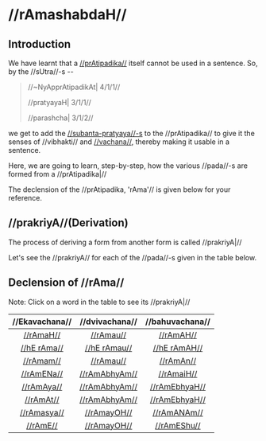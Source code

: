 # //rAmashabdaH//

## Introduction

We have learnt that a
[//prAtipadika//](#/shadlinga-prakaranam/general/praatipadika) itself
cannot be used in a sentence. So, by the //sUtra//-s --

> //~NyApprAtipadikAt| 4/1/1//
>
> //pratyayaH| 3/1/1//
>
> //parashcha| 3/1/2//

we get to add the
[//subanta-pratyaya//-s](#/shadlinga-prakaranam/general/subanta-pratyayAH)
to the //prAtipadika// to give it the senses of //vibhakti// and
[//vachana//](#/shadlinga-prakaranam/general/vachanani), thereby making
it usable in a sentence.

<!--
  We also learnt that this process of forming usable forms (//pada//-s) from a
  //prAtipadika// is called as **Declension** in English.
-->

Here, we are going to learn, step-by-step, how the various //pada//-s
are formed from a //prAtipadika|//

The declension of the //prAtipadika, 'rAma'// is given below for your
reference.

## //prakriyA//(Derivation)

The process of deriving a form from another form is called //prakriyA|//

Let's see the //prakriyA// for each of the //pada//-s given in the table
below.

## Declension of //rAma//

Note: Click on a word in the table to see its //prakriyA|//

<!-- {{#/shadlinga-prakaranam/raama-sabdah/0-table}} -->

|       //Ekavachana//       |       //dvivachana//       |      //bahuvachana//       |
| :------------------------: | :------------------------: | :------------------------: |
|   [//rAmaH//](raama-1-1)   |   [//rAmau//](raama-1-2)   |   [//rAmAH//](raama-1-3)   |
| [//hE rAma//](raama-1.1-1) | [//hE rAmau//](raama-1-2)  | [//hE rAmAH//](raama-1-3)  |
|   [//rAmam//](raama-2-1)   |   [//rAmau//](raama-2-2)   |   [//rAmAn//](raama-2-3)   |
|  [//rAmENa//](raama-3-1)   | [//rAmAbhyAm//](raama-3-2) |  [//rAmaiH//](raama-3-3)   |
|  [//rAmAya//](raama-4-1)   | [//rAmAbhyAm//](raama-3-2) | [//rAmEbhyaH//](raama-4-3) |
|   [//rAmAt//](raama-5-1)   | [//rAmAbhyAm//](raama-3-2) | [//rAmEbhyaH//](raama-4-3) |
|  [//rAmasya//](raama-6-1)  |  [//rAmayOH//](raama-6-2)  |  [//rAmANAm//](raama-6-3)  |
|   [//rAmE//](raama-7-1)    |  [//rAmayOH//](raama-7-2)  |  [//rAmEShu//](raama-7-3)  |
